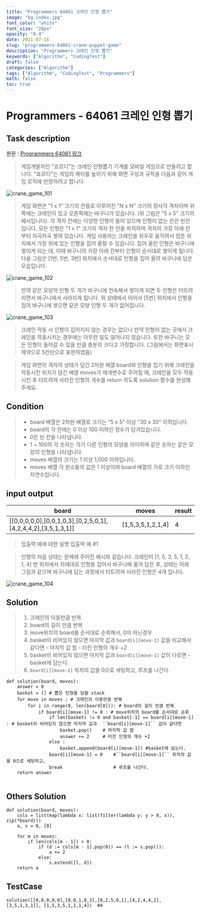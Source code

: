```yaml
---
title: "Programmers 64061 크레인 인형 뽑기"
image: "bg-index.jpg"
font_color: "white"
font_size: "28px"
opacity: "0.4"
date: 2021-07-16
slug: "programmers-64061-crane-puppet-game"
description: "Programmers 크레인 인형 뽑기"
keywords: ["Algorithm", "CodingTest"]
draft: false
categories: ["Algorithm"]
tags: ["Algorithm", "CodingTest", "Programmers"]
math: false
toc: true
---
```


# Programmers - 64061 크레인 인형 뽑기

## Task description

원문 : <a href="https://programmers.co.kr/learn/courses/30/lessons/64061">Programmers 64061 링크</a>

> 게임개발자인 "죠르디"는 크레인 인형뽑기 기계를 모바일 게임으로 만들려고 합니다.
"죠르디"는 게임의 재미를 높이기 위해 화면 구성과 규칙을 다음과 같이 게임 로직에 반영하려고 합니다.

![crane_game_101](https://grepp-programmers.s3.ap-northeast-2.amazonaws.com/files/production/69f1cd36-09f4-4435-8363-b71a650f7448/crane_game_101.png) 

> 게임 화면은 "1 x 1" 크기의 칸들로 이루어진 "N x N" 크기의 정사각 격자이며 위쪽에는 크레인이 있고 오른쪽에는 바구니가 있습니다. (위 그림은 "5 x 5" 크기의 예시입니다). 각 격자 칸에는 다양한 인형이 들어 있으며 인형이 없는 칸은 빈칸입니다. 모든 인형은 "1 x 1" 크기의 격자 한 칸을 차지하며 격자의 가장 아래 칸부터 차곡차곡 쌓여 있습니다. 게임 사용자는 크레인을 좌우로 움직여서 멈춘 위치에서 가장 위에 있는 인형을 집어 올릴 수 있습니다. 집어 올린 인형은 바구니에 쌓이게 되는 데, 이때 바구니의 가장 아래 칸부터 인형이 순서대로 쌓이게 됩니다. 다음 그림은 [1번, 5번, 3번] 위치에서 순서대로 인형을 집어 올려 바구니에 담은 모습입니다.

![crane_game_102](https://grepp-programmers.s3.ap-northeast-2.amazonaws.com/files/production/638e2162-b1e4-4bbb-b0d7-62d31e97d75c/crane_game_102.png) 


> 만약 같은 모양의 인형 두 개가 바구니에 연속해서 쌓이게 되면 두 인형은 터뜨려지면서 바구니에서 사라지게 됩니다. 위 상태에서 이어서 [5번] 위치에서 인형을 집어 바구니에 쌓으면 같은 모양 인형 두 개가 없어집니다.

![crane_game_103](https://grepp-programmers.s3.ap-northeast-2.amazonaws.com/files/production/8569d736-091e-4771-b2d3-7a6e95a20c22/crane_game_103.gif) 

> 크레인 작동 시 인형이 집어지지 않는 경우는 없으나 만약 인형이 없는 곳에서 크레인을 작동시키는 경우에는 아무런 일도 일어나지 않습니다. 또한 바구니는 모든 인형이 들어갈 수 있을 만큼 충분히 크다고 가정합니다. (그림에서는 화면표시 제약으로 5칸만으로 표현하였음)

> 게임 화면의 격자의 상태가 담긴 2차원 배열 board와 인형을 집기 위해 크레인을 작동시킨 위치가 담긴 배열 moves가 매개변수로 주어질 때, 크레인을 모두 작동시킨 후 터트려져 사라진 인형의 개수를 return 하도록 solution 함수를 완성해주세요.


## Condition
> - board 배열은 2차원 배열로 크기는 "5 x 5" 이상 "30 x 30" 이하입니다.
> - board의 각 칸에는 0 이상 100 이하인 정수가 담겨있습니다.
> - 0은 빈 칸을 나타냅니다.
> - 1 ~ 100의 각 숫자는 각기 다른 인형의 모양을 의미하며 같은 숫자는 같은 모양의 인형을 나타냅니다.
> - moves 배열의 크기는 1 이상 1,000 이하입니다.
> - moves 배열 각 원소들의 값은 1 이상이며 board 배열의 가로 크기 이하인 자연수입니다.

## input output


board |	moves |	result
------|-----------------|-----------------
[[0,0,0,0,0],[0,0,1,0,3],[0,2,5,0,1],[4,2,4,4,2],[3,5,1,3,1]] |	[1,5,3,5,1,2,1,4] |	4


> 입출력 예에 대한 설명
입출력 예 #1

> 인형의 처음 상태는 문제에 주어진 예시와 같습니다. 크레인이 [1, 5, 3, 5, 1, 2, 1, 4] 번 위치에서 차례대로 인형을 집어서 바구니에 옮겨 담은 후, 상태는 아래 그림과 같으며 바구니에 담는 과정에서 터트려져 사라진 인형은 4개 입니다.

![crane_game_104](https://grepp-programmers.s3.ap-northeast-2.amazonaws.com/files/production/bb0f59c7-6b72-485a-8302-217fe53ea88f/crane_game_104.jpg) 

## Solution 
> 1. 크레인의 이동만큼 반복
> 2. board의 길이 만큼 반복
> 3. move위치의 board를 순서대로 순회해서, 0이 아닌경우 
> 4. basket이 비어있지 않으면 마지막 값과  ``board[i][move-1]`` 값을 비교해서 같다면 
	- 마지막 값 팝 
	- 터진 인형의 개수 +2
> 5. basket이 비어있지 않으면 마지막 값과  ``board[i][move-1]`` 값이 다르면
	- basket에 담는다.
> 6. ``board[i][move-1]`` 위치의 값을 0으로 세팅하고, 루프를 나간다.


```
def solution(board, moves):
    answer = 0
    basket = [] # 뽑은 인형을 담을 stack
    for move in moves :	# 크레인의 이동만큼 반복
        for i in range(0, len(board[0])): # board의 길이 만큼 반복
            if board[i][move-1] != 0 : # move위치의 board를 순서대로 순회
                if len(basket) != 0 and basket[-1] == board[i][move-1] : # basket이 비어있지 않으면 마지막 값과  ``board[i][move-1]`` 값이 같다면
                    basket.pop()	# 마지막 값 팝 
                    answer += 2		# 터진 인형의 개수 +2
                else :
                    basket.append(board[i][move-1])	#basket에 담는다.
                board[i][move-1] = 0	#``board[i][move-1]`` 위치의 값을 0으로 세팅하고,
                break					# 루프를 나간다.
    return answer
	    
```

## Others Solution 
```
def solution(board, moves):
    cols = list(map(lambda x: list(filter(lambda y: y > 0, x)), zip(*board)))
    a, s = 0, [0]

    for m in moves:
        if len(cols[m - 1]) > 0:
            if (d := cols[m - 1].pop(0)) == (l := s.pop()):
                a += 2
            else:
                s.extend([l, d])
    return a
```

## TestCase
```
solution([[0,0,0,0,0],[0,0,1,0,3],[0,2,5,0,1],[4,2,4,4,2],[3,5,1,3,1]], [1,5,3,5,1,2,1,4])	#4
```
